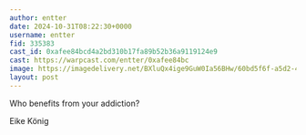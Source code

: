 ```yaml
---
author: entter
date: 2024-10-31T08:22:30+0000
username: entter
fid: 335383
cast_id: 0xafee84bcd4a2bd310b17fa89b52b36a9119124e9
cast: https://warpcast.com/entter/0xafee84bc
image: https://imagedelivery.net/BXluQx4ige9GuW0Ia56BHw/60bd5f6f-a5d2-44ca-27bf-bb88959b3400/original
layout: post
---
```

Who benefits from your addiction?  
  
Eike König  

<img src='https://imagedelivery.net/BXluQx4ige9GuW0Ia56BHw/60bd5f6f-a5d2-44ca-27bf-bb88959b3400/original' alt='' referrerpolicy='no-referrer'/>